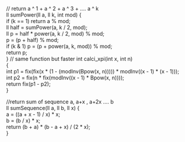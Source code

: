 // return a ^ 1 + a ^ 2 + a ^ 3 + .... a ^ k  
ll sumPower(ll a, ll k, int mod) {  
    if (k == 1) return a % mod;  
    ll half = sumPower(a, k / 2, mod);  
    ll p = half * power(a, k / 2, mod) % mod;  
    p = (p + half) % mod;  
    if (k & 1) p = (p + power(a, k, mod)) % mod;  
    return p;  
}
// same function but faster 
int calci_xpi(int x, int n)  
{  
    int p1 = fix(fix(x * (1 - (modInv(Bpow(x, n))))) * modInv((x - 1) * (x - 1)));  
    int p2 = fix(n * fix(modInv((x - 1) * Bpow(x, n))));  
    return fix(p1 - p2);  
}

//return sum of sequence a, a+x , a+2x .... b  
ll sumSequence(ll a, ll b, ll x) {  
    a = ((a + x - 1) / x) * x;  
    b = (b / x) * x;  
    return (b + a) * (b - a + x) / (2 * x);  
}
